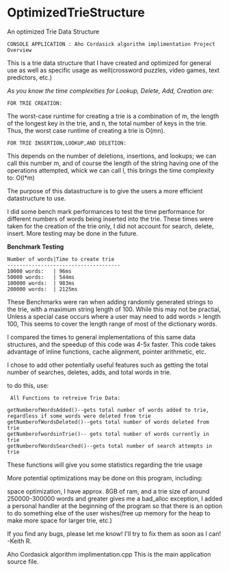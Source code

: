 # OptimizedTrieStructure
An optimized Trie Data Structure

    CONSOLE APPLICATION : Aho Cordasick algorithm implimentation Project Overview


This is a trie data structure that I have created and optimized for general use as well as specific usage as well(crossword puzzles, video games, text predictors, etc.)



*As you know the time complexities for Lookup, Delete, Add, Creation are:* 

	FOR TRIE CREATION:

The worst-case runtime for creating a trie is a combination of m, the length of the longest key in the trie, and n, 
the total number of keys in the trie. Thus, the worst case runtime of creating a trie is O(mn).



	FOR TRIE INSERTION,LOOKUP,AND DELETION:

This depends on the number of deletions, insertions, and lookups; we can call this number m,
and of course the length of the string having one of the operations attempted,  whick we can call l,
this brings the time complexity to: O(l*m)


The purpose of this datastructure is to give the users a more efficient datastructure to use.

I did some bench mark performances to test the time performance for different numbers of words being inserted into the trie. These times were taken for the creation of the trie only, 
I did not account for search, delete, insert. More testing may be done in the future. 

**Benchmark Testing**
```
Number of words|Time to create trie
-------------------------------------
10000 words:   | 96ms 
50000 words:   | 544ms 
100000 words:  | 983ms 
200000 words:  | 2125ms
```

These Benchmarks were ran when adding randomly generated strings to the trie, with a maximum string length of 100. While this may not be practial, Unless a special case occurs where a user may need to add words > length 100, This seems to cover the length range of most of the dictionary words. 

I compared the times to general implementations of this same data structures, and the speedup of this code was 4-5x faster. This code takes advantage of inline functions, cache alignment,
pointer arithmetic, etc.


I chose to add other potentially useful features such as getting the total number of searches, deletes, adds, and total words in trie. 

to do this, use:

```
 All Functions to retreive Trie Data:

getNumberofWordsAdded()--gets total number of words added to trie, regardless if some words were deleted from trie
getNumberofWordsDeleted()--gets total number of words deleted from trie
getNumberofwordsinTrie()-- gets total number of words currently in trie 
getNumberofWordsSearched()--gets total number of search attempts in trie 
```


These functions will give you some statistics regarding the trie usage 


More potential optimizations may be done on this program, including:

space optimization, I have approx. 8GB of ram, and  a trie size of around 250000-300000 words and greater gives me a bad_alloc exception, I added a personal handler at the beginning of the program so that 
there is an option to do something else of the user wishes(free up memory for the heap to make more space for larger trie, etc.) 




 If you find any bugs, please let me know! I'll try to fix them as soon as I can!
 -Keith R.





Aho Cordasick algorithm implimentation.cpp
    This is the main application source file.

